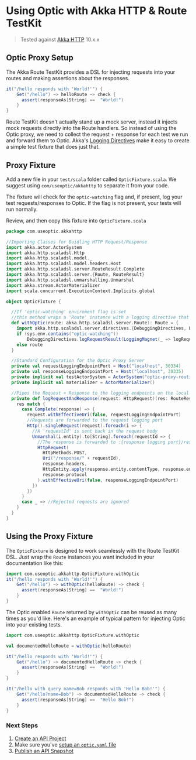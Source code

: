 # Using Optic with Akka HTTP & Route TestKit
> Tested against [Akka HTTP](https://doc.akka.io/docs/akka-http/current/) 10.x.x

## Optic Proxy Setup
The Akka Route TestKit provides a DSL for injecting requests into your routes and making assertions about the responses.
```scala
it("/hello responds with 'World!'") {
    Get("/hello") ~> helloRoute ~> check {
      assert(responseAs[String] ==  "World!")
    }
}
```
Route TestKit doesn't actually stand up a mock server, instead it injects mock requests directly into the Route handlers. So instead of using the Optic proxy, we need to collect the request + response for each test we run and forward them to Optic. Akka's [Logging Directives](https://doc.akka.io/docs/akka-http/current/routing-dsl/directives/debugging-directives/logRequest.html) make it easy to create a simple test fixture that does just that.

## Proxy Fixture
Add a new file in your `test/scala` folder called `OpticFixture.scala`. We suggest using `com/useoptic/akkahttp` to separate it from your code. 

The fixture will check for the `optic-watching` flag and, if present, log your test requests/responses to Optic. If the flag is not present, your tests will run normally.

Review, and then copy this fixture into `OpticFixture.scala`

```scala
package com.useoptic.akkahttp

//Importing Classes for Buidling HTTP Request/Response
import akka.actor.ActorSystem
import akka.http.scaladsl.Http
import akka.http.scaladsl.model._
import akka.http.scaladsl.model.headers.Host
import akka.http.scaladsl.server.RouteResult.Complete
import akka.http.scaladsl.server.{Route, RouteResult}
import akka.http.scaladsl.unmarshalling.Unmarshal
import akka.stream.ActorMaterializer
import scala.concurrent.ExecutionContext.Implicits.global

object OpticFixture {

  //If 'optic-watching' enviroment flag is set
  //this method wraps a 'Route' instance with a logging directive that forwards data to Optic
  def withOptic(route: akka.http.scaladsl.server.Route): Route = {
    import akka.http.scaladsl.server.directives.{DebuggingDirectives, LoggingMagnet}
    if (sys.env.contains("optic-watching")) 
        DebuggingDirectives.logRequestResult(LoggingMagnet(_ => logRequestAndResponse))(route)
    else route
  }

  //Standard Configuration for the Optic Proxy Server 
  private val requestLoggingEndpointPort = Host("localhost", 30334)
  private val responseLoggingEndpointPort = Host("localhost", 30335)
  private implicit val testActorSystem = ActorSystem("optic-proxy-routing")
  private implicit val materializer = ActorMaterializer()

  //Pipes the Request + Response to the logging endpoints on the local Optic Proxy
  private def logRequestAndResponse(request: HttpRequest)(res: RouteResult): Unit = {
    res match {
      case Complete(response) => {
        request.withEffectiveUri(false, requestLoggingEndpointPort)
        //Requests are forwarded to the request logging port
        Http().singleRequest(request).foreach(i => {
          //A 'requestId' is sent back in the request body
          Unmarshal(i.entity).to[String].foreach(requestId => {
            //The response is forwarded to :{response logging port}/response/:requestId
            HttpRequest(
              HttpMethods.POST,
              Uri("/response/" + requestId),
              response.headers,
              HttpEntity.apply(response.entity.contentType, response.entity.dataBytes),
              response.protocol
            ).withEffectiveUri(false, responseLoggingEndpointPort)
          })
        })
      }
      case _ => //Rejected requests are ignored
    }
  }
}
```

## Using the Proxy Fixture
The `OpticFixture` is designed to work seamlessly with the Route TestKit DSL. Just wrap the `Route` instances you want included in your documentation like this:  

```scala
import com.useoptic.akkahttp.OpticFixture.withOptic
it("/hello responds with 'World!'") {
    Get("/hello") ~> withOptic(helloRoute) ~> check {
      assert(responseAs[String] ==  "World!")
    }
}
```

The Optic enabled `Route` returned by `withOptic` can be reused as many times as you'd like. Here's an example of typical pattern for injecting Optic into your existing tests. 
```scala
import com.useoptic.akkahttp.OpticFixture.withOptic

val documentedHelloRoute = withOptic(helloRoute)

it("/hello responds with 'World!'") {
    Get("/hello") ~> documentedHelloRoute ~> check {
      assert(responseAs[String] ==  "World!")
    }
}

it("/hello with query name=Bob responds with 'Hello Bob!'") {
    Get("/hello?name=Bob") ~> documentedHelloRoute ~> check {
      assert(responseAs[String] ==  "Hello Bob!")
    }
}

```

### Next Steps
1. [Create an API Project](setup/adding-apis.md)
2. Make sure you've [setup an `optic.yaml` file](setup/project-setup.md)
3. [Publish an API Snapshot](setup/publishing-snapshots.md)
